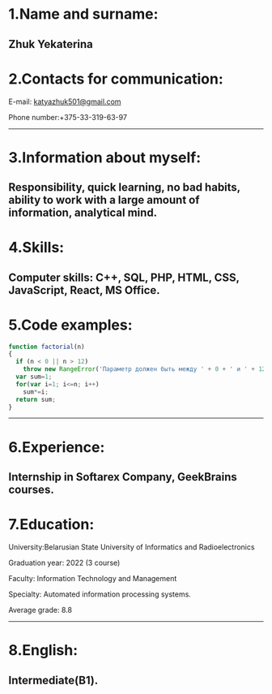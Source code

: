 # 1.Name and surname:

Zhuk Yekaterina
---
# 2.Contacts for communication:

E-mail: katyazhuk501@gmail.com  

Phone number:+375-33-319-63-97

---
# 3.Information about myself:

Responsibility, quick learning, no bad habits, ability to work with a large amount of information, analytical mind.
---
# 4.Skills:

Computer skills: С++, SQL, PHP, HTML, CSS, JavaScript, React, MS Office.
---
# 5.Code examples:
```javascript
function factorial(n) 
{ 
  if (n < 0 || n > 12) 
    throw new RangeError('Параметр должен быть между ' + 0 + ' и ' + 12); 
  var sum=1; 
  for(var i=1; i<=n; i++) 
    sum*=i; 
  return sum; 
}
```
---
# 6.Experience:

Internship in Softarex Company, GeekBrains courses.
---
# 7.Education:

University:Belarusian State University of Informatics and Radioelectronics

Graduation year: 2022 (3 course)

Faculty: Information Technology and Management

Specialty: Automated information processing systems.

Average grade: 8.8

---
# 8.English:

Intermediate(B1).
---
